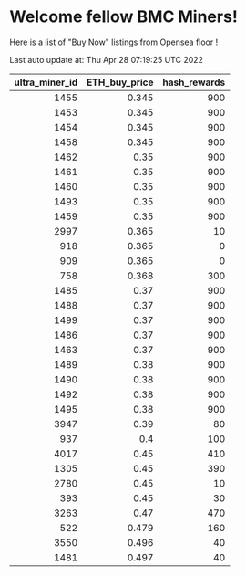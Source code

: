 # Welcome fellow BMC Miners!
Here is a list of "Buy Now" listings from Opensea floor !


Last auto update at: Thu Apr 28 07:19:25 UTC 2022


|   ultra_miner_id |   ETH_buy_price |   hash_rewards |
|-----------------:|----------------:|---------------:|
|             1455 |           0.345 |            900 |
|             1453 |           0.345 |            900 |
|             1454 |           0.345 |            900 |
|             1458 |           0.345 |            900 |
|             1462 |           0.35  |            900 |
|             1461 |           0.35  |            900 |
|             1460 |           0.35  |            900 |
|             1493 |           0.35  |            900 |
|             1459 |           0.35  |            900 |
|             2997 |           0.365 |             10 |
|              918 |           0.365 |              0 |
|              909 |           0.365 |              0 |
|              758 |           0.368 |            300 |
|             1485 |           0.37  |            900 |
|             1488 |           0.37  |            900 |
|             1499 |           0.37  |            900 |
|             1486 |           0.37  |            900 |
|             1463 |           0.37  |            900 |
|             1489 |           0.38  |            900 |
|             1490 |           0.38  |            900 |
|             1492 |           0.38  |            900 |
|             1495 |           0.38  |            900 |
|             3947 |           0.39  |             80 |
|              937 |           0.4   |            100 |
|             4017 |           0.45  |            410 |
|             1305 |           0.45  |            390 |
|             2780 |           0.45  |             10 |
|              393 |           0.45  |             30 |
|             3263 |           0.47  |            470 |
|              522 |           0.479 |            160 |
|             3550 |           0.496 |             40 |
|             1481 |           0.497 |             40 |